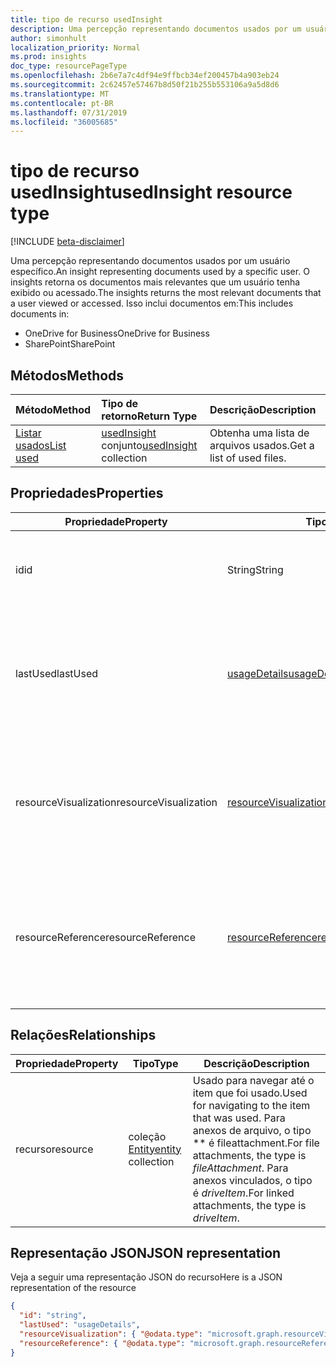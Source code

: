 ```yaml
---
title: tipo de recurso usedInsight
description: Uma percepção representando documentos usados por um usuário específico. O insights retorna os documentos mais relevantes que um usuário tenha exibido ou acessado.
author: simonhult
localization_priority: Normal
ms.prod: insights
doc_type: resourcePageType
ms.openlocfilehash: 2b6e7a7c4df94e9ffbcb34ef200457b4a903eb24
ms.sourcegitcommit: 2c62457e57467b8d50f21b255b553106a9a5d8d6
ms.translationtype: MT
ms.contentlocale: pt-BR
ms.lasthandoff: 07/31/2019
ms.locfileid: "36005685"
---
```

# <a name="usedinsight-resource-type"></a><span data-ttu-id="32061-104">tipo de recurso usedInsight</span><span class="sxs-lookup"><span data-stu-id="32061-104">usedInsight resource type</span></span>

[!INCLUDE [beta-disclaimer](../../includes/beta-disclaimer.md)]

<span data-ttu-id="32061-105">Uma percepção representando documentos usados por um usuário específico.</span><span class="sxs-lookup"><span data-stu-id="32061-105">An insight representing documents used by a specific user.</span></span> <span data-ttu-id="32061-106">O insights retorna os documentos mais relevantes que um usuário tenha exibido ou acessado.</span><span class="sxs-lookup"><span data-stu-id="32061-106">The insights returns the most relevant documents that a user viewed or accessed.</span></span> <span data-ttu-id="32061-107">Isso inclui documentos em:</span><span class="sxs-lookup"><span data-stu-id="32061-107">This includes documents in:</span></span>

- <span data-ttu-id="32061-108">OneDrive for Business</span><span class="sxs-lookup"><span data-stu-id="32061-108">OneDrive for Business</span></span>
- <span data-ttu-id="32061-109">SharePoint</span><span class="sxs-lookup"><span data-stu-id="32061-109">SharePoint</span></span>

## <a name="methods"></a><span data-ttu-id="32061-110">Métodos</span><span class="sxs-lookup"><span data-stu-id="32061-110">Methods</span></span>

| <span data-ttu-id="32061-111">Método</span><span class="sxs-lookup"><span data-stu-id="32061-111">Method</span></span>       | <span data-ttu-id="32061-112">Tipo de retorno</span><span class="sxs-lookup"><span data-stu-id="32061-112">Return Type</span></span>  |<span data-ttu-id="32061-113">Descrição</span><span class="sxs-lookup"><span data-stu-id="32061-113">Description</span></span>|
|:---------------|:--------|:----------|
|[<span data-ttu-id="32061-114">Listar usados</span><span class="sxs-lookup"><span data-stu-id="32061-114">List used</span></span>](../api/insights-list-used.md) |<span data-ttu-id="32061-115">[usedInsight](insights-used.md) conjunto</span><span class="sxs-lookup"><span data-stu-id="32061-115">[usedInsight](insights-used.md) collection</span></span>| <span data-ttu-id="32061-116">Obtenha uma lista de arquivos usados.</span><span class="sxs-lookup"><span data-stu-id="32061-116">Get a list of used files.</span></span>|

## <a name="properties"></a><span data-ttu-id="32061-117">Propriedades</span><span class="sxs-lookup"><span data-stu-id="32061-117">Properties</span></span>

| <span data-ttu-id="32061-118">Propriedade</span><span class="sxs-lookup"><span data-stu-id="32061-118">Property</span></span>              | <span data-ttu-id="32061-119">Tipo</span><span class="sxs-lookup"><span data-stu-id="32061-119">Type</span></span>                      | <span data-ttu-id="32061-120">Descrição</span><span class="sxs-lookup"><span data-stu-id="32061-120">Description</span></span>  |
| -------------         |---------------            | -------------|
| <span data-ttu-id="32061-121">id</span><span class="sxs-lookup"><span data-stu-id="32061-121">id</span></span>                    | <span data-ttu-id="32061-122">String</span><span class="sxs-lookup"><span data-stu-id="32061-122">String</span></span>                    | <span data-ttu-id="32061-123">Identificador exclusivo da relação.</span><span class="sxs-lookup"><span data-stu-id="32061-123">Unique identifier of the relationship.</span></span> <span data-ttu-id="32061-124">Somente leitura.</span><span class="sxs-lookup"><span data-stu-id="32061-124">Read only.</span></span>        |
| <span data-ttu-id="32061-125">lastUsed</span><span class="sxs-lookup"><span data-stu-id="32061-125">lastUsed</span></span>              | [<span data-ttu-id="32061-126">usageDetails</span><span class="sxs-lookup"><span data-stu-id="32061-126">usageDetails</span></span>](insights-usagedetails.md)              | <span data-ttu-id="32061-127">Informações sobre quando o item foi exibido e modificado pela última vez pelo usuário.</span><span class="sxs-lookup"><span data-stu-id="32061-127">Information about when the item was last viewed and modified by the user.</span></span> <span data-ttu-id="32061-128">Somente leitura.</span><span class="sxs-lookup"><span data-stu-id="32061-128">Read only.</span></span>     |
| <span data-ttu-id="32061-129">resourceVisualization</span><span class="sxs-lookup"><span data-stu-id="32061-129">resourceVisualization</span></span> | [<span data-ttu-id="32061-130">resourceVisualization</span><span class="sxs-lookup"><span data-stu-id="32061-130">resourceVisualization</span></span>](insights-resourcevisualization.md)                | <span data-ttu-id="32061-131">Propriedades que você pode usar para visualizar o documento em sua experiência.</span><span class="sxs-lookup"><span data-stu-id="32061-131">Properties that you can use to visualize the document in your experience.</span></span> <span data-ttu-id="32061-132">Somente leitura</span><span class="sxs-lookup"><span data-stu-id="32061-132">Read-only</span></span>      |
| <span data-ttu-id="32061-133">resourceReference</span><span class="sxs-lookup"><span data-stu-id="32061-133">resourceReference</span></span>     | [<span data-ttu-id="32061-134">resourceReference</span><span class="sxs-lookup"><span data-stu-id="32061-134">resourceReference</span></span>](insights-resourcereference.md)                      | <span data-ttu-id="32061-135">Propriedades de referência do documento usado, como a URL e o tipo do documento.</span><span class="sxs-lookup"><span data-stu-id="32061-135">Reference properties of the used document, such as the url and type of the document.</span></span> <span data-ttu-id="32061-136">Somente leitura</span><span class="sxs-lookup"><span data-stu-id="32061-136">Read-only</span></span>     |

## <a name="relationships"></a><span data-ttu-id="32061-137">Relações</span><span class="sxs-lookup"><span data-stu-id="32061-137">Relationships</span></span>

| <span data-ttu-id="32061-138">Propriedade</span><span class="sxs-lookup"><span data-stu-id="32061-138">Property</span></span>      | <span data-ttu-id="32061-139">Tipo</span><span class="sxs-lookup"><span data-stu-id="32061-139">Type</span></span>          | <span data-ttu-id="32061-140">Descrição</span><span class="sxs-lookup"><span data-stu-id="32061-140">Description</span></span>  |
| ------------- |---------------| -------------|
| <span data-ttu-id="32061-141">recurso</span><span class="sxs-lookup"><span data-stu-id="32061-141">resource</span></span>      | <span data-ttu-id="32061-142">coleção [Entity](entity.md)</span><span class="sxs-lookup"><span data-stu-id="32061-142">[entity](entity.md) collection</span></span>    | <span data-ttu-id="32061-143">Usado para navegar até o item que foi usado.</span><span class="sxs-lookup"><span data-stu-id="32061-143">Used for navigating to the item that was used.</span></span> <span data-ttu-id="32061-144">Para anexos de arquivo, o tipo \*\* é fileattachment.</span><span class="sxs-lookup"><span data-stu-id="32061-144">For file attachments, the type is *fileAttachment*.</span></span> <span data-ttu-id="32061-145">Para anexos vinculados, o tipo é *driveItem*.</span><span class="sxs-lookup"><span data-stu-id="32061-145">For linked attachments, the type is *driveItem*.</span></span> |

## <a name="json-representation"></a><span data-ttu-id="32061-146">Representação JSON</span><span class="sxs-lookup"><span data-stu-id="32061-146">JSON representation</span></span>
<span data-ttu-id="32061-147">Veja a seguir uma representação JSON do recurso</span><span class="sxs-lookup"><span data-stu-id="32061-147">Here is a JSON representation of the resource</span></span>

<!-- {
  "blockType": "resource",
  "keyProperty":"id",
  "optionalProperties": [
    "resource"
  ],
  "@odata.type": "microsoft.graph.usedInsight"
}-->

```json
{
  "id": "string",
  "lastUsed": "usageDetails",
  "resourceVisualization": { "@odata.type": "microsoft.graph.resourceVisualization" },
  "resourceReference": { "@odata.type": "microsoft.graph.resourceReference" }
}
```
